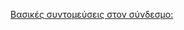 [Βασικές συντομεύσεις στον σύνδεσμο:](https://www.pcsteps.gr/236-%CF%83%CF%85%CE%BD%CF%84%CE%BF%CE%BC%CE%B5%CF%8D%CF%83%CE%B5%CE%B9%CF%82-%CF%80%CE%BB%CE%B7%CE%BA%CF%84%CF%81%CE%BF%CE%BB%CE%BF%CE%B3%CE%AF%CE%BF%CF%85-windows/)
